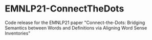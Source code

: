 # EMNLP21-ConnectTheDots
Code release for the EMNLP21 paper "Connect-the-Dots: Bridging Semantics between Words and Definitions via Aligning Word Sense Inventories"
